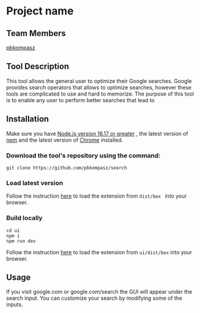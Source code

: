# Project name

## Team Members

[pbkompasz](https://github.com/pbkompasz)  

## Tool Description

This tool allows the general user to optimize their Google searches.
Google provides search operators that allows to optimize searches, 
however these tools are complicated to use and hard to memorize.
The purpose of this tool is to enable any user to perform better searches that lead to 

## Installation

Make sure you have [Node.js version 16.17 or greater](https://nodejs.org/en/)
, the latest version of [npm](https://docs.npmjs.com/downloading-and-installing-node-js-and-npm)
and the latest version of [Chrome](https://www.google.com/chrome/?brand=JJTC&gclid=Cj0KCQjw1bqZBhDXARIsANTjCPJEGZ1sPcQM2qcfMkXQnb_1siThmJUBc2JvRyXpKNQ2Py1bWEoEUTQaAsK-EALw_wcB&gclsrc=aw.ds)
installed.

### Download the tool's repository using the command:

```
git clone https://github.com/pbkompasz/search

```

### Load latest version

Follow the instruction [here](https://support.google.com/chrome_webstore/answer/2664769?hl=en) to load the extension from ```dist/bex ``` into your browser.


### Build locally

```
cd ui   
npm i
npm run dev
```

Follow the instruction [here](https://support.google.com/chrome_webstore/answer/2664769?hl=en) to load the extension from ``` ui/dist/bex ``` into your browser.

## Usage

If you visit google.com or google.com/search the GUI will appear under
the search input. You can customize your search by modifying some
of the inputs.
